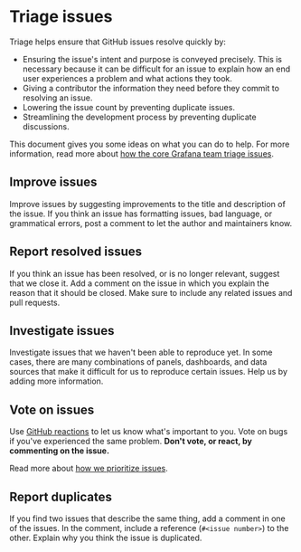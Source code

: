 # Triage issues

Triage helps ensure that GitHub issues resolve quickly by:

- Ensuring the issue's intent and purpose is conveyed precisely. This is necessary because it can be difficult for an issue to explain how an end user experiences a problem and what actions they took.
- Giving a contributor the information they need before they commit to resolving an issue.
- Lowering the issue count by preventing duplicate issues.
- Streamlining the development process by preventing duplicate discussions.

This document gives you some ideas on what you can do to help. For more information, read more about [how the core Grafana team triage issues](/ISSUE_TRIAGE.md).

## Improve issues

Improve issues by suggesting improvements to the title and description of the issue. If you think an issue has formatting issues, bad language, or grammatical errors, post a comment to let the author and maintainers know.

## Report resolved issues

If you think an issue has been resolved, or is no longer relevant, suggest that we close it. Add a comment on the issue in which you explain the reason that it should be closed. Make sure to include any related issues and pull requests.

## Investigate issues

Investigate issues that we haven't been able to reproduce yet. In some cases, there are many combinations of panels, dashboards, and data sources that make it difficult for us to reproduce certain issues. Help us by adding more information.

## Vote on issues

Use [GitHub reactions](https://help.github.com/en/articles/about-conversations-on-github#reacting-to-ideas-in-comments) to let us know what's important to you. Vote on bugs if you've experienced the same problem. **Don't vote, or react, by commenting on the issue.**

Read more about [how we prioritize issues](/ISSUE_TRIAGE.md#4-prioritization-of-issues).

## Report duplicates

If you find two issues that describe the same thing, add a comment in one of the issues. In the comment, include a reference (`#<issue number>`) to the other. Explain why you think the issue is duplicated.
